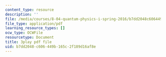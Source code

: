 ```yaml
---
content_type: resource
description: ''
file: /media/courses/8-04-quantum-physics-i-spring-2016/b7dd2048c606449b165c2f189d16af8e_gKSRrTik1SA.pdf
file_type: application/pdf
learning_resource_types: []
ocw_type: OCWFile
resourcetype: Document
title: 3play pdf file
uid: b7dd2048-c606-449b-165c-2f189d16af8e
---
```

